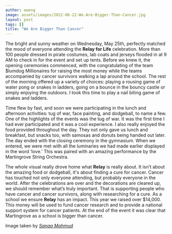 ```yaml
---
author: awong
image: assets/images/2022-06-22-We-Are-Bigger-Than-Cancer.jpg
layout: post
tags: []
title: "We Are Bigger Than Cancer"
---
```


The bright and sunny weather on Wednesday, May 25th, perfectly matched
the mood of everyone attending the **Relay for Life** celebration. More
than 100 people dressed in pirate costumes, lab coats and jerseys
flooded in at 9 AM to check in for the event and set up tents. Before we
knew it, the opening ceremonies commenced, with the congratulating of
the team $lumdog Millionaires for raising the most money while the teams
accompanied by cancer survivors walking a lap around the school. The
rest of the morning offered up a variety of choices: playing a rousing
game of water pong or snakes in ladders, going on a bounce in the bouncy
castle or simply enjoying the outdoors. I took this time to play a nail
biting game of snakes and ladders.

Time flew by fast, and soon we were participating in the lunch and
afternoon activities: tug of war, face painting, and dodgeball, to name
a few. One of the highlights of the events was the tug of war. It was
the first time I had ever participated and it was a cool experience. I
also really enjoyed the food provided throughout the day. They not only
gave us lunch and breakfast, but snacks too, with samosas and donuts
being handed out later. The day ended with the closing ceremony in the
gymnasium. When we entered, we were met with all the luminaries we had
made earlier displayed in the word ‘love.’ This was paired with an
amazing performance by the Martingrove String Orchestra.

The whole visual really drove home what **Relay** is really about. It
isn’t about the amazing food or dodgeball, it's about finding a cure for
cancer. Cancer has touched not only everyone attending, but probably
everyone in the world. After the celebrations are over and the
decorations are cleared up, we should remember what’s truly important.
That is supporting people who have cancer and cancer survivors, along
with researching for a cure. As a school we ensure **Relay** has an
impact. This year we raised over $14,000. This money will be used to
fund cancer research and to provide a national support system for cancer
patients. At the end of the event it was clear that Martingrove as a
school is bigger than cancer.

Image taken by [*Sanaa Mahmud*](https://mcibeacon.com/member/sanaa-mahmud)